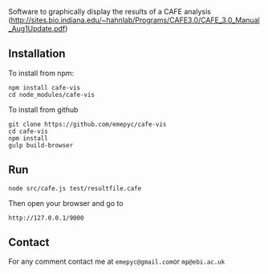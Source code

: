 Software to graphically display the results of a CAFE analysis (http://sites.bio.indiana.edu/~hahnlab/Programs/CAFE3.0/CAFE_3.0_Manual_Aug1Update.pdf)

Installation
-------------
To install from npm:
```
npm install cafe-vis
cd node_modules/cafe-vis
```

To install from github
```
git clone https://github.com/emepyc/cafe-vis
cd cafe-vis
npm install
gulp build-browser
```

Run
---
```
node src/cafe.js test/resultfile.cafe
```
Then open your browser and go to
```
http://127.0.0.1/9000
```

Contact
-------
For any comment contact me at `emepyc@gmail.com`or `mp@ebi.ac.uk`
